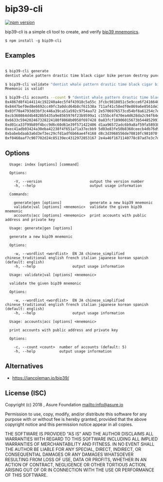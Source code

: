 # bip39-cli

[![npm version](https://badge.fury.io/js/bip39-cli.svg)](https://badge.fury.io/js/bip39-cli)

bip39-cli is a simple cli tool to create, and verify
[bip39 mnemonics](https://github.com/bitcoin/bips/blob/master/bip-0039.mediawiki).

```
$ npm install -g bip39-cli
```

## Examples

```sh

$ bip39-cli generate
dentist whale pattern drastic time black cigar bike person destroy punch hungry

$ bip39-cli validate "dentist whale pattern drastic time black cigar bike person destroy punch hungry"
Mnemonic is valid!

$ bip39-cli accounts --count 9 "dentist whale pattern drastic time black cigar bike person destroy punch hungry"
0x4867d8f4144114c192240a4ec5f4f43918c5a55c 3fcbc9810851c5e9cce6f241664078b2e1fce92a3ad33cc2178220247678dce6
0x8447bef0ed8e6692cc49fc3a0dcd64b8cf61538a 711af41c58edf0e869a6e8561de379172a34ce26e2df0da58e89b3a0dacad6e8
0x03f70a4793dd3bf3c446a39ca51a592c9754aa72 2e5706976573cd54bf8a61254c7e230b802b81acba0c55a91457b5e998bb4841
0xcb360864d4b4828b5435a9e8565976f23b9599a1 c155bc4f470ea4d628da2c94f64eb8d75d45a0872a6ab513ae5a98652e515b7e
0x6633c594202467328224180f8068b0958f697428 0a83fcf18906015673b5448529913f276184ed0aa8e80bf08ee39e5e83864171
0xd01ca33f99b89f4bcc9d6c60d61e39f571422406 d1aa96572adc6b9a8af59fa589388ddea88089a15db725ec6adad189152d8b5f
0xec41adb03424a30eba42238f4f651a71a37ecbb9 5d03e83fe50b8360ceecb4db76d90983590e3d297b2a4c47dbc9a3d1d2c387ec
0xbabebdaab3a6d3ef3ec29cfd1adf6b66ae4f4168 d8c3d3968556de70810fc981070fc8df7b785cd2db31ef07e382186edbdc5018
0xf0460aaf7c907702d24c85139ec4312972853167 2e4a46f1671140778c87ad7e3c7d7f5d6532e27b7f6254fcbaea89f79eb0b870
```

## Options

```
  Usage: index [options] [command]

  Options:

    -V, --version                      output the version number
    -h, --help                         output usage information

  Commands:

    generate|gen [options]             generate a new bip39 mnemonic
    validate|val [options] <mnemonic>  validate the given bip39 mnemonic
    accounts|acc [options] <mnemonic>  print accounts with public address and private key
```

```
  Usage: generate|gen [options]

  generate a new bip39 mnemonic

  Options:

    -w, --wordlist <wordlist>  EN JA chinese_simplified chinese_traditional english french italian japanese korean spanish (default: english)
    -h, --help                 output usage information
```

```
  Usage: validate|val [options] <mnemonic>

  validate the given bip39 mnemonic

  Options:

    -w, --wordlist <wordlist>  EN JA chinese_simplified chinese_traditional english french italian japanese korean spanish (default: english)
    -h, --help                 output usage information
```

```
  Usage: accounts|acc [options] <mnemonic>

  print accounts with public address and private key

  Options:

    -c, --count <count>  number of accounts (default: 5)
    -h, --help           output usage information
```

## Alternatives

 - https://iancoleman.io/bip39/

## License (ISC)

Copyright (c) 2018 , Asure Foundation <mailto:info@asure.io>

Permission to use, copy, modify, and/or distribute this software for any
purpose with or without fee is hereby granted, provided that the above
copyright notice and this permission notice appear in all copies.

THE SOFTWARE IS PROVIDED "AS IS" AND THE AUTHOR DISCLAIMS ALL WARRANTIES
WITH REGARD TO THIS SOFTWARE INCLUDING ALL IMPLIED WARRANTIES OF
MERCHANTABILITY AND FITNESS. IN NO EVENT SHALL THE AUTHOR BE LIABLE FOR
ANY SPECIAL, DIRECT, INDIRECT, OR CONSEQUENTIAL DAMAGES OR ANY DAMAGES
WHATSOEVER RESULTING FROM LOSS OF USE, DATA OR PROFITS, WHETHER IN AN
ACTION OF CONTRACT, NEGLIGENCE OR OTHER TORTIOUS ACTION, ARISING OUT OF
OR IN CONNECTION WITH THE USE OR PERFORMANCE OF THIS SOFTWARE.
